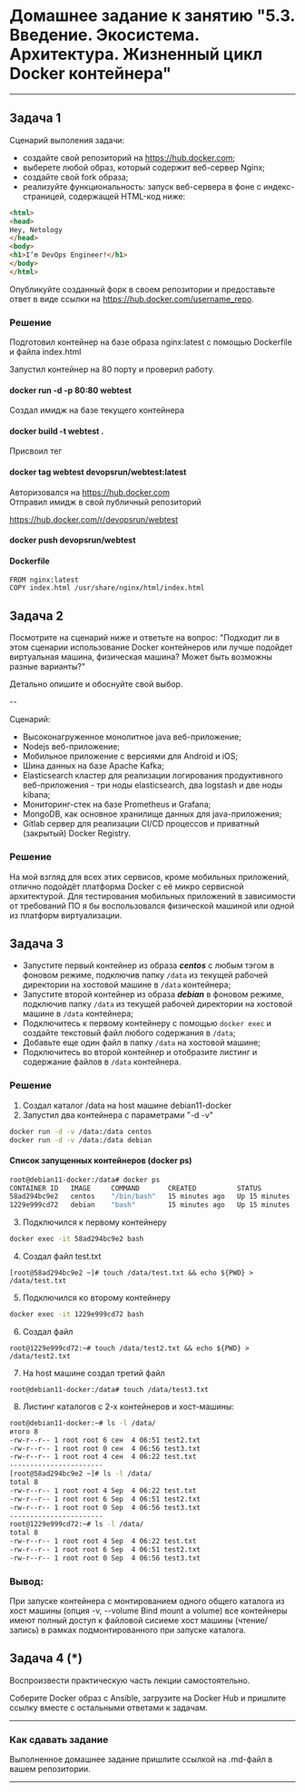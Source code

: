 # Домашнее задание к занятию "5.3. Введение. Экосистема. Архитектура. Жизненный цикл Docker контейнера"

---

## Задача 1

Сценарий выполения задачи:

- создайте свой репозиторий на https://hub.docker.com;
- выберете любой образ, который содержит веб-сервер Nginx;
- создайте свой fork образа;
- реализуйте функциональность:
запуск веб-сервера в фоне с индекс-страницей, содержащей HTML-код ниже:

```html
<html>
<head>
Hey, Netology
</head>
<body>
<h1>I’m DevOps Engineer!</h1>
</body>
</html>
```
Опубликуйте созданный форк в своем репозитории и предоставьте ответ в виде ссылки на https://hub.docker.com/username_repo.

### Решение 
Подготовил контейнер на базе образа nginx:latest с помощью Dockerfile и файла index.html  
  
Запустил контейнер на 80 порту и проверил работу.  
#### docker run -d -p 80:80 webtest   
Создал имидж на базе текущего контейнера    
#### docker build -t webtest .
Присвоил тег 
#### docker tag webtest devopsrun/webtest:latest    
Авторизовался на https://hub.docker.com   
Отправил имидж  в свой публичный репозиторий    
    
https://hub.docker.com/r/devopsrun/webtest
#### docker push devopsrun/webtest    
 
#### Dockerfile
```docker
FROM nginx:latest
COPY index.html /usr/share/nginx/html/index.html

```  

## Задача 2

Посмотрите на сценарий ниже и ответьте на вопрос:
"Подходит ли в этом сценарии использование Docker контейнеров или лучше подойдет виртуальная машина, физическая машина? Может быть возможны разные варианты?"

Детально опишите и обоснуйте свой выбор.

--

Сценарий:

- Высоконагруженное монолитное java веб-приложение;
- Nodejs веб-приложение;
- Мобильное приложение c версиями для Android и iOS;
- Шина данных на базе Apache Kafka;
- Elasticsearch кластер для реализации логирования продуктивного веб-приложения - три ноды elasticsearch, два logstash и две ноды kibana;
- Мониторинг-стек на базе Prometheus и Grafana;
- MongoDB, как основное хранилище данных для java-приложения;
- Gitlab сервер для реализации CI/CD процессов и приватный (закрытый) Docker Registry.

### Решение
На мой взгляд для всех этих сервисов, кроме мобильных приложений, отлично подойдёт платформа Docker c её микро сервисной архитектурой. Для тестирования мобильных приложений в зависимости от требований ПО я бы воспользовался физической машиной или одной из платформ виртуализации.

## Задача 3

- Запустите первый контейнер из образа ***centos*** c любым тэгом в фоновом режиме, подключив папку ```/data``` из текущей рабочей директории на хостовой машине в ```/data``` контейнера;
- Запустите второй контейнер из образа ***debian*** в фоновом режиме, подключив папку ```/data``` из текущей рабочей директории на хостовой машине в ```/data``` контейнера;
- Подключитесь к первому контейнеру с помощью ```docker exec``` и создайте текстовый файл любого содержания в ```/data```;
- Добавьте еще один файл в папку ```/data``` на хостовой машине;
- Подключитесь во второй контейнер и отобразите листинг и содержание файлов в ```/data``` контейнера.

### Решение
1. Создал каталог /data на host машине debian11-docker  
2. Запустил два контейнера с параметрами "-d -v"
 
```bash
docker run -d -v /data:/data centos
docker run -d -v /data:/data debian
``` 
#### Список запущенных контейнеров (docker ps)
```bash
root@debian11-docker:/data# docker ps
CONTAINER ID   IMAGE     COMMAND       CREATED          STATUS          PORTS     NAMES
58ad294bc9e2   centos    "/bin/bash"   15 minutes ago   Up 15 minutes             peaceful_boyd
1229e999cd72   debian    "bash"        15 minutes ago   Up 15 minutes             gifted_driscoll
```
3. Подключился к первому контейнеру 
```bash
docker exec -it 58ad294bc9e2 bash
```
4. Создал файл test.txt 
```
[root@58ad294bc9e2 ~]# touch /data/test.txt && echo ${PWD} > /data/test.txt 
```
5. Подключился кo второму контейнеру
```bash
docker exec -it 1229e999cd72 bash
```
6. Создал файл 
```
root@1229e999cd72:~# touch /data/test2.txt && echo ${PWD} > /data/test2.txt
```
7. На host машине создал третий файл
```
root@debian11-docker:/data# touch /data/test3.txt
```
8. Листинг каталогов с 2-х контейнеров и хост-машины:   
```bash
root@debian11-docker:~# ls -l /data/
итого 8
-rw-r--r-- 1 root root 6 сен  4 06:51 test2.txt
-rw-r--r-- 1 root root 0 сен  4 06:56 test3.txt
-rw-r--r-- 1 root root 4 сен  4 06:22 test.txt
-----------------------
[root@58ad294bc9e2 ~]# ls -l /data/
total 8
-rw-r--r-- 1 root root 4 Sep  4 06:22 test.txt
-rw-r--r-- 1 root root 6 Sep  4 06:51 test2.txt
-rw-r--r-- 1 root root 0 Sep  4 06:56 test3.txt
-----------------------
root@1229e999cd72:~# ls -l /data/
total 8
-rw-r--r-- 1 root root 4 Sep  4 06:22 test.txt
-rw-r--r-- 1 root root 6 Sep  4 06:51 test2.txt
-rw-r--r-- 1 root root 0 Sep  4 06:56 test3.txt

```
### Вывод:
При запуске контейнера с монтированием одного общего каталога из хост машины (опция  -v, --volume Bind mount a volume) все контейнеры имеют полный доступ к файловой сисиеме хост машины (чтение/запись) в рамках подмонтированного при запуске каталога.


## Задача 4 (*)

Воспроизвести практическую часть лекции самостоятельно.

Соберите Docker образ с Ansible, загрузите на Docker Hub и пришлите ссылку вместе с остальными ответами к задачам.


---

### Как cдавать задание

Выполненное домашнее задание пришлите ссылкой на .md-файл в вашем репозитории.

---
